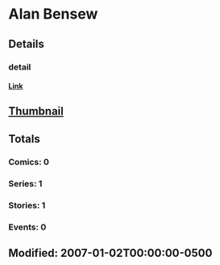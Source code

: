 # Alan  Bensew 
## Details
### detail
#### [Link](http://marvel.com/comics/creators/7986/alan_bensew?utm_campaign=apiRef&utm_source=225578a89fc76f3d20fbffda5d17a88d)
## [Thumbnail](http://i.annihil.us/u/prod/marvel/i/mg/b/40/image_not_available.jpg)
## Totals
### Comics: 0
### Series: 1
### Stories: 1
### Events: 0
## Modified: 2007-01-02T00:00:00-0500